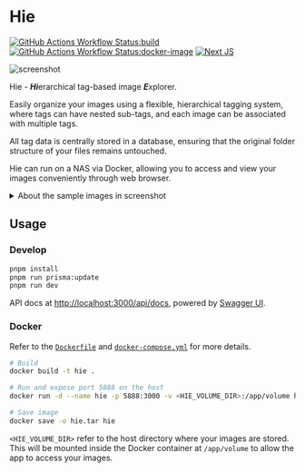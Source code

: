 # Hie

[![GitHub Actions Workflow Status:build](https://img.shields.io/github/actions/workflow/status/ziteh/hie/build.yml?style=flat-square&label=Build)](https://github.com/ziteh/hie/actions/workflows/build.yml)
[![GitHub Actions Workflow Status:docker-image](https://img.shields.io/github/actions/workflow/status/ziteh/hie/docker-image.yml?style=flat-square&label=Docker&logo=docker)](https://github.com/ziteh/hie/actions/workflows/docker-image.yml)
[![Next JS](https://img.shields.io/badge/Next-black?style=flat-square&logo=next.js&logoColor=white)](https://nextjs.org/)

![screenshot](https://i.imgur.com/5KAjjgz.png)

Hie - ***Hi***erarchical tag-based image ***E***xplorer.

Easily organize your images using a flexible, hierarchical tagging system, where tags can have nested sub-tags, and each image can be associated with multiple tags.

All tag data is centrally stored in a database, ensuring that the original folder structure of your files remains untouched.

Hie can run on a NAS via Docker, allowing you to access and view your images conveniently through web browser.

<details>
  <summary>About the sample images in screenshot</summary>
  <p>These beautiful images are from <a href="https://unsplash.com/">Unsplash</a>, their authors and sources are:</p>
  <ul>
    <li><a href="https://unsplash.com/photos/macro-shot-photography-of-pink-petals-flower-11U6h85yJ9U">Aaron Burden</a></li>
    <li><a href="https://unsplash.com/photos/shallow-focus-photography-of-white-flowers-urUdKCxsTUI">Anthony DELANOIX</a></li>
    <li><a href="https://unsplash.com/photos/selective-focus-photo-of-pink-petaled-flower-GNKlowAIYXY">Christiane Nuetzel</a></li>
    <li><a href="https://unsplash.com/photos/red-and-yellow-flower-digital-wallpaper-7m-Zigjxc8E">Luca</a></li>
    <li><a href="https://unsplash.com/photos/yellow-daffodil-flowers-in-bloom-in-spring-4l9qmFImnnI">Tim Gouw</a></li>
  </ul>
</details>

## Usage

### Develop

```sh
pnpm install
pnpm run prisma:update
pnpm run dev
```

API docs at <http://localhost:3000/api/docs>, powered by [Swagger UI](https://github.com/swagger-api/swagger-ui).

### Docker

Refer to the [`Dockerfile`](./Dockerfile) and [`docker-compose.yml`](./docker-compose.yml) for more details.

```sh
# Build
docker build -t hie .

# Run and expose port 5888 on the host
docker run -d --name hie -p 5888:3000 -v <HIE_VOLUME_DIR>:/app/volume hie

# Save image
docker save -o hie.tar hie
```

`<HIE_VOLUME_DIR>` refer to the host directory where your images are stored. This will be mounted inside the Docker container at `/app/volume` to allow the app to access your images.
